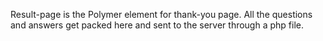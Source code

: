 Result-page is the Polymer element for thank-you page.
All the questions and answers get packed here and sent to the server through a php file.
 
